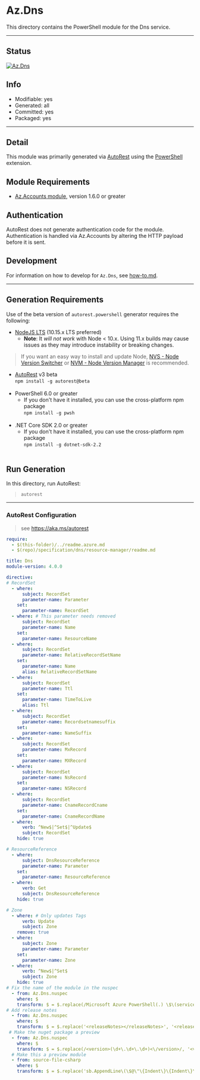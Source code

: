 <!-- region Generated -->
# Az.Dns
This directory contains the PowerShell module for the Dns service.

---
## Status
[![Az.Dns](https://img.shields.io/powershellgallery/v/Az.Dns.svg?style=flat-square&label=Az.Dns "Az.Dns")](https://www.powershellgallery.com/packages/Az.Dns/)

## Info
- Modifiable: yes
- Generated: all
- Committed: yes
- Packaged: yes

---
## Detail
This module was primarily generated via [AutoRest](https://github.com/Azure/autorest) using the [PowerShell](https://github.com/Azure/autorest.powershell) extension.

## Module Requirements
- [Az.Accounts module](https://www.powershellgallery.com/packages/Az.Accounts/), version 1.6.0 or greater

## Authentication
AutoRest does not generate authentication code for the module. Authentication is handled via Az.Accounts by altering the HTTP payload before it is sent.

## Development
For information on how to develop for `Az.Dns`, see [how-to.md](how-to.md).
<!-- endregion -->

---
## Generation Requirements
Use of the beta version of `autorest.powershell` generator requires the following:
- [NodeJS LTS](https://nodejs.org) (10.15.x LTS preferred)
  - **Note**: It *will not work* with Node < 10.x. Using 11.x builds may cause issues as they may introduce instability or breaking changes.
> If you want an easy way to install and update Node, [NVS - Node Version Switcher](../nodejs/installing-via-nvs.md) or [NVM - Node Version Manager](../nodejs/installing-via-nvm.md) is recommended.
- [AutoRest](https://aka.ms/autorest) v3 beta <br>`npm install -g autorest@beta`<br>&nbsp;
- PowerShell 6.0 or greater
  - If you don't have it installed, you can use the cross-platform npm package <br>`npm install -g pwsh`<br>&nbsp;
- .NET Core SDK 2.0 or greater
  - If you don't have it installed, you can use the cross-platform npm package <br>`npm install -g dotnet-sdk-2.2`<br>&nbsp;

## Run Generation
In this directory, run AutoRest:
> `autorest`

---
### AutoRest Configuration
> see https://aka.ms/autorest

``` yaml
require:
  - $(this-folder)/../readme.azure.md
  - $(repo)/specification/dns/resource-manager/readme.md

title: Dns
module-version: 4.0.0

directive:
# RecordSet
  - where:
      subject: RecordSet
      parameter-name: Parameter
    set:
      parameter-name: RecordSet
  - where: # This parameter needs removed
      subject: RecordSet
      parameter-name: Name
    set:
      parameter-name: ResourceName
  - where:
      subject: RecordSet
      parameter-name: RelativeRecordSetName
    set:
      parameter-name: Name
      alias: RelativeRecordSetName
  - where:
      subject: RecordSet
      parameter-name: Ttl
    set:
      parameter-name: TimeToLive
      alias: Ttl
  - where:
      subject: RecordSet
      parameter-name: Recordsetnamesuffix
    set:
      parameter-name: NameSuffix
  - where:
      subject: RecordSet
      parameter-name: MxRecord
    set:
      parameter-name: MXRecord
  - where:
      subject: RecordSet
      parameter-name: NsRecord
    set:
      parameter-name: NSRecord
  - where:
      subject: RecordSet
      parameter-name: CnameRecordCname
    set:
      parameter-name: CnameRecordName
  - where:
      verb: ^New$|^Set$|^Update$
      subject: RecordSet
    hide: true

# ResourceReference
  - where:
      subject: DnsResourceReference
      parameter-name: Parameter
    set:
      parameter-name: ResourceReference
  - where:
      verb: Get
      subject: DnsResourceReference
    hide: true

# Zone
  - where: # Only updates Tags
      verb: Update
      subject: Zone
    remove: true
  - where:
      subject: Zone
      parameter-name: Parameter
    set:
      parameter-name: Zone
  - where:
      verb: ^New$|^Set$
      subject: Zone
    hide: true
# Fix the name of the module in the nuspec
  - from: Az.Dns.nuspec
    where: $
    transform: $ = $.replace(/Microsoft Azure PowerShell(.) \$\(service-name\) cmdlets/, 'Microsoft Azure PowerShell - Dns service cmdlets for Azure Resource Manager in Windows PowerShell and PowerShell Core.\n\nFor more information on DNS, please visit the following$1 https://docs.microsoft.com/azure/dns/');
# Add release notes
  - from: Az.Dns.nuspec
    where: $
    transform: $ = $.replace('<releaseNotes></releaseNotes>', '<releaseNotes>Initial release of preview Dns cmdlets - see https://aka.ms/azps4doc for more information.</releaseNotes>');
 # Make the nuget package a preview
  - from: Az.Dns.nuspec
    where: $
    transform: $ = $.replace(/<version>(\d+\.\d+\.\d+)<\/version>/, '<version>$1-preview</version>');
  # Make this a preview module
  - from: source-file-csharp
    where: $
    transform: $ = $.replace('sb.AppendLine\(\$@\"\{Indent\}\{Indent\}\{Indent\}ReleaseNotes = \'\'\"\);', 'sb.AppendLine\(\$@\"\{Indent\}\{Indent\}\{Indent\}ReleaseNotes = \'\'\"\);\n            sb.AppendLine\(\$@\"\{Indent\}\{Indent\}\{Indent\}Prerelease = \'preview\'\"\);' );
```

